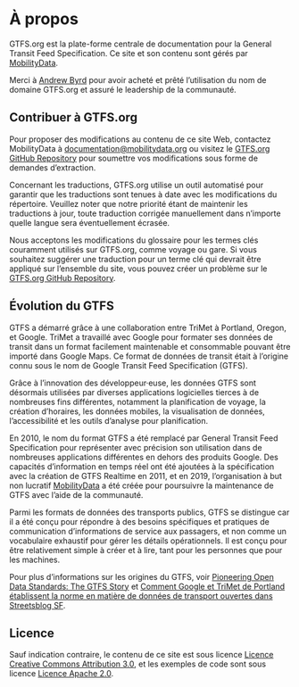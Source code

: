# À propos
 
GTFS.org est la plate-forme centrale de documentation pour la General Transit Feed Specification. Ce site et son contenu sont gérés par [MobilityData](https://mobilitydata.org/). 
 
Merci à [Andrew Byrd](https://www.linkedin.com/in/byrdandrew) pour avoir acheté et prêté l’utilisation du nom de domaine GTFS.org et assuré le leadership de la communauté. 
 
## Contribuer à GTFS.org 
 
Pour proposer des modifications au contenu de ce site Web, contactez MobilityData à [documentation@mobilitydata.org](mailto:documentation@mobilitydata.org) ou visitez le [GTFS.org GitHub Repository](https://github.com/mobilitydata/gtfs.org) pour soumettre vos modifications sous forme de demandes d’extraction. 

Concernant les traductions, GTFS.org utilise un outil automatisé pour garantir que les traductions sont tenues à date avec les modifications du répertoire. Veuillez noter que notre priorité étant de maintenir les traductions à jour, toute traduction corrigée manuellement dans n’importe quelle langue sera éventuellement écrasée. 

Nous acceptons les modifications du glossaire pour les termes clés couramment utilisés sur GTFS.org, comme voyage ou gare. Si vous souhaitez suggérer une traduction pour un terme clé qui devrait être appliqué sur l’ensemble du site, vous pouvez créer un problème sur le [GTFS.org GitHub Repository](https://github.com/mobilitydata/gtfs.org). 
 
## Évolution du GTFS 
 
GTFS a démarré grâce à une collaboration entre TriMet à Portland, Oregon, et Google. TriMet a travaillé avec Google pour formater ses données de transit dans un format facilement maintenable et consommable pouvant être importé dans Google Maps. Ce format de données de transit était à l’origine connu sous le nom de Google Transit Feed Specification (GTFS). 

Grâce à l’innovation des développeur·euse, les données GTFS sont désormais utilisées par diverses applications logicielles tierces à de nombreuses fins différentes, notamment la planification de voyage, la création d’horaires, les données mobiles, la visualisation de données, l’accessibilité et les outils d’analyse pour planification. 

En 2010, le nom du format GTFS a été remplacé par General Transit Feed Specification pour représenter avec précision son utilisation dans de nombreuses applications différentes en dehors des produits Google. Des capacités d’information en temps réel ont été ajoutées à la spécification avec la création de GTFS Realtime en 2011, et en 2019, l’organisation à but non lucratif [MobilityData](https://mobilitydata.org/) a été créée pour poursuivre la maintenance de GTFS avec l’aide de la communauté. 

Parmi les formats de données des transports publics, GTFS se distingue car il a été conçu pour répondre à des besoins spécifiques et pratiques de communication d’informations de service aux passagers, et non comme un vocabulaire exhaustif pour gérer les détails opérationnels. Il est conçu pour être relativement simple à créer et à lire, tant pour les personnes que pour les machines. 

Pour plus d’informations sur les origines du GTFS, voir [Pioneering Open Data Standards: The GTFS Story](https://beyondtransparency.org/chapters/part-2/pioneering-open-data-standards-the-gtfs-story/) et [Comment Google et TriMet de Portland établissent la norme en matière de données de transport ouvertes dans Streetsblog SF](https://sf.streetsblog.org/2010/01/05/how-google-and-portlands-trimet-set-the-standard-for-open-transit-data). 
 
## Licence 
 
Sauf indication contraire, le contenu de ce site est sous licence [Licence Creative Commons Attribution 3.0](https://creativecommons.org/licenses/by/3.0/), et les exemples de code sont sous licence [Licence Apache 2.0](https://www.apache.org/licenses/LICENSE-2.0).
